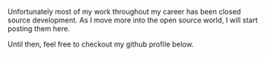 Unfortunately most of my work throughout my career has been closed source development. As I move more into the open source world, I will start posting them here.

Until then, feel free to checkout my github profile below.
